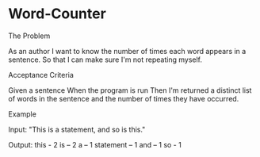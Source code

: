 # Word-Counter
The Problem

As an author I want to know the number of times each word appears in a sentence. 
So that I can make sure I'm not repeating myself.

Acceptance Criteria

Given a sentence
When the program is run
Then I'm returned a distinct list of words in the sentence and the number of times they have occurred.

Example

Input: "This is a statement, and so is this."

Output: 
this - 2
is – 2
a – 1
statement – 1
and – 1
so - 1

